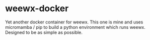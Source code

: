 # weewx-docker

Yet another docker container for weewx.  This one is mine and uses micromamba / pip to build a python environment which runs weewx.  Designed to be as simple as possible.  

